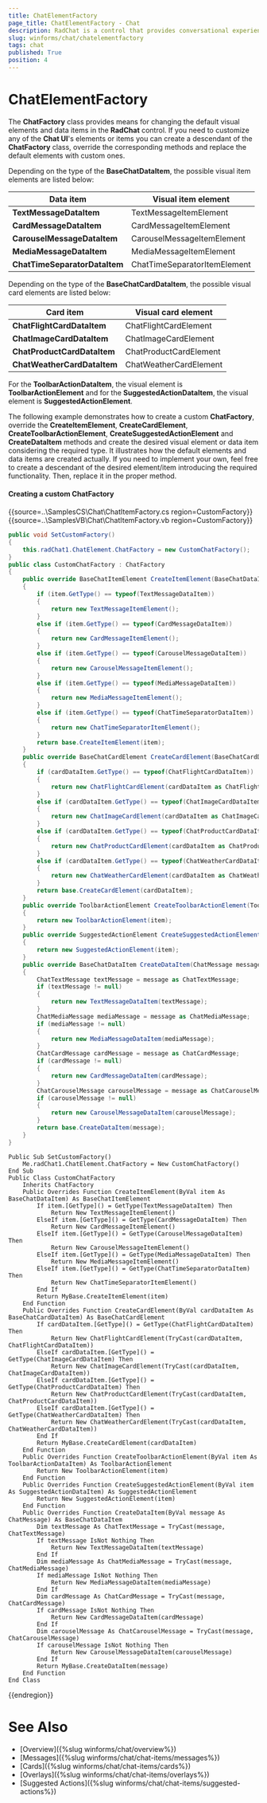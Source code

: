```yaml
---
title: ChatElementFactory
page_title: ChatElementFactory - Chat
description: RadChat is a control that provides conversational experience
slug: winforms/chat/chatelementfactory
tags: chat
published: True
position: 4 
---
```


# ChatElementFactory 

The **ChatFactory** class provides means for changing the default visual elements and data items in the **RadChat** control. If you need to customize any of the **Chat UI**'s elements or items you can create a descendant of the **ChatFactory** class, override the corresponding methods and replace the default elements with custom ones.

Depending on the type of the **BaseChatDataItem**, the possible visual item elements are listed below:

|Data item|Visual item element|
|----|----|
|**TextMessageDataItem**|TextMessageItemElement|
|**CardMessageDataItem**|CardMessageItemElement|
|**CarouselMessageDataItem**|CarouselMessageItemElement|
|**MediaMessageDataItem**|MediaMessageItemElement|
|**ChatTimeSeparatorDataItem**|ChatTimeSeparatorItemElement|

Depending on the type of the **BaseChatCardDataItem**, the possible visual card elements are listed below:

|Card item|Visual card element|
|----|----|
|**ChatFlightCardDataItem**|ChatFlightCardElement|
|**ChatImageCardDataItem**|ChatImageCardElement|
|**ChatProductCardDataItem**|ChatProductCardElement|
|**ChatWeatherCardDataItem**|ChatWeatherCardElement|

For the **ToolbarActionDataItem**, the visual element is **ToolbarActionElement** and for the **SuggestedActionDataItem**, the visual element is **SuggestedActionElement**. 

The following example demonstrates how to create a custom **ChatFactory**, override the **CreateItemElement**, **CreateCardElement**, **CreateToolbarActionElement**, **CreateSuggestedActionElement** and **CreateDataItem** methods and create the desired visual element or data item considering the required type. It illustrates how the default elements and data items are created actually. If you need to implement your own, feel free to create a descendant of the desired element/item introducing the required functionality. Then, replace it in the proper method.

#### Creating a custom ChatFactory

{{source=..\SamplesCS\Chat\ChatItemFactory.cs region=CustomFactory}} 
{{source=..\SamplesVB\Chat\ChatItemFactory.vb region=CustomFactory}}

````C#
public void SetCustomFactory()
{
    this.radChat1.ChatElement.ChatFactory = new CustomChatFactory();
}
public class CustomChatFactory : ChatFactory
{
    public override BaseChatItemElement CreateItemElement(BaseChatDataItem item)
    {
        if (item.GetType() == typeof(TextMessageDataItem))
        {
            return new TextMessageItemElement();
        }
        else if (item.GetType() == typeof(CardMessageDataItem))
        {
            return new CardMessageItemElement();
        }
        else if (item.GetType() == typeof(CarouselMessageDataItem))
        {
            return new CarouselMessageItemElement();
        }
        else if (item.GetType() == typeof(MediaMessageDataItem))
        {
            return new MediaMessageItemElement();
        }
        else if (item.GetType() == typeof(ChatTimeSeparatorDataItem))
        {
            return new ChatTimeSeparatorItemElement();
        }
        return base.CreateItemElement(item);
    }
    public override BaseChatCardElement CreateCardElement(BaseChatCardDataItem cardDataItem)
    {
        if (cardDataItem.GetType() == typeof(ChatFlightCardDataItem))
        {
            return new ChatFlightCardElement(cardDataItem as ChatFlightCardDataItem);
        }
        else if (cardDataItem.GetType() == typeof(ChatImageCardDataItem))
        {
            return new ChatImageCardElement(cardDataItem as ChatImageCardDataItem);
        }
        else if (cardDataItem.GetType() == typeof(ChatProductCardDataItem))
        {
            return new ChatProductCardElement(cardDataItem as ChatProductCardDataItem);
        }
        else if (cardDataItem.GetType() == typeof(ChatWeatherCardDataItem))
        {
            return new ChatWeatherCardElement(cardDataItem as ChatWeatherCardDataItem);
        }
        return base.CreateCardElement(cardDataItem);
    }
    public override ToolbarActionElement CreateToolbarActionElement(ToolbarActionDataItem item)
    {
        return new ToolbarActionElement(item);
    }
    public override SuggestedActionElement CreateSuggestedActionElement(SuggestedActionDataItem item)
    {
        return new SuggestedActionElement(item);
    }
    public override BaseChatDataItem CreateDataItem(ChatMessage message)
    {
        ChatTextMessage textMessage = message as ChatTextMessage;
        if (textMessage != null)
        {
            return new TextMessageDataItem(textMessage);
        }
        ChatMediaMessage mediaMessage = message as ChatMediaMessage;
        if (mediaMessage != null)
        {
            return new MediaMessageDataItem(mediaMessage);
        }
        ChatCardMessage cardMessage = message as ChatCardMessage;
        if (cardMessage != null)
        {
            return new CardMessageDataItem(cardMessage);
        }
        ChatCarouselMessage carouselMessage = message as ChatCarouselMessage;
        if (carouselMessage != null)
        {
            return new CarouselMessageDataItem(carouselMessage);
        }
        return base.CreateDataItem(message);
    }
}

````
````VB.NET
Public Sub SetCustomFactory()
    Me.radChat1.ChatElement.ChatFactory = New CustomChatFactory()
End Sub
Public Class CustomChatFactory
    Inherits ChatFactory
    Public Overrides Function CreateItemElement(ByVal item As BaseChatDataItem) As BaseChatItemElement
        If item.[GetType]() = GetType(TextMessageDataItem) Then
            Return New TextMessageItemElement()
        ElseIf item.[GetType]() = GetType(CardMessageDataItem) Then
            Return New CardMessageItemElement()
        ElseIf item.[GetType]() = GetType(CarouselMessageDataItem) Then
            Return New CarouselMessageItemElement()
        ElseIf item.[GetType]() = GetType(MediaMessageDataItem) Then
            Return New MediaMessageItemElement()
        ElseIf item.[GetType]() = GetType(ChatTimeSeparatorDataItem) Then
            Return New ChatTimeSeparatorItemElement()
        End If
        Return MyBase.CreateItemElement(item)
    End Function
    Public Overrides Function CreateCardElement(ByVal cardDataItem As BaseChatCardDataItem) As BaseChatCardElement
        If cardDataItem.[GetType]() = GetType(ChatFlightCardDataItem) Then
            Return New ChatFlightCardElement(TryCast(cardDataItem, ChatFlightCardDataItem))
        ElseIf cardDataItem.[GetType]() = GetType(ChatImageCardDataItem) Then
            Return New ChatImageCardElement(TryCast(cardDataItem, ChatImageCardDataItem))
        ElseIf cardDataItem.[GetType]() = GetType(ChatProductCardDataItem) Then
            Return New ChatProductCardElement(TryCast(cardDataItem, ChatProductCardDataItem))
        ElseIf cardDataItem.[GetType]() = GetType(ChatWeatherCardDataItem) Then
            Return New ChatWeatherCardElement(TryCast(cardDataItem, ChatWeatherCardDataItem))
        End If
        Return MyBase.CreateCardElement(cardDataItem)
    End Function
    Public Overrides Function CreateToolbarActionElement(ByVal item As ToolbarActionDataItem) As ToolbarActionElement
        Return New ToolbarActionElement(item)
    End Function
    Public Overrides Function CreateSuggestedActionElement(ByVal item As SuggestedActionDataItem) As SuggestedActionElement
        Return New SuggestedActionElement(item)
    End Function
    Public Overrides Function CreateDataItem(ByVal message As ChatMessage) As BaseChatDataItem
        Dim textMessage As ChatTextMessage = TryCast(message, ChatTextMessage)
        If textMessage IsNot Nothing Then
            Return New TextMessageDataItem(textMessage)
        End If
        Dim mediaMessage As ChatMediaMessage = TryCast(message, ChatMediaMessage)
        If mediaMessage IsNot Nothing Then
            Return New MediaMessageDataItem(mediaMessage)
        End If
        Dim cardMessage As ChatCardMessage = TryCast(message, ChatCardMessage)
        If cardMessage IsNot Nothing Then
            Return New CardMessageDataItem(cardMessage)
        End If
        Dim carouselMessage As ChatCarouselMessage = TryCast(message, ChatCarouselMessage)
        If carouselMessage IsNot Nothing Then
            Return New CarouselMessageDataItem(carouselMessage)
        End If
        Return MyBase.CreateDataItem(message)
    End Function
End Class

```` 


{{endregion}}

# See Also

* [Overview]({%slug winforms/chat/overview%})
* [Messages]({%slug winforms/chat/chat-items/messages%})
* [Cards]({%slug winforms/chat/chat-items/cards%})
* [Overlays]({%slug winforms/chat/chat-items/overlays%})
* [Suggested Actions]({%slug winforms/chat/chat-items/suggested-actions%})
